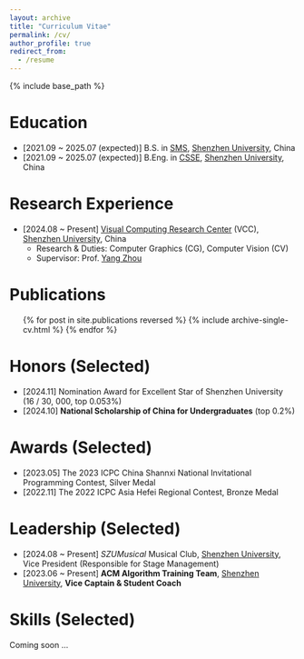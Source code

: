 ```yaml
---
layout: archive
title: "Curriculum Vitae"
permalink: /cv/
author_profile: true
redirect_from:
  - /resume
---
```


{% include base_path %}

Education
======
* [2021.09 ~ 2025.07 (expected)] B.S. in [SMS](https://math.szu.edu.cn/), [Shenzhen University](https://www.szu.edu.cn/), China
* [2021.09 ~ 2025.07 (expected)] B.Eng. in [CSSE](https://csse.szu.edu.cn/), [Shenzhen University](https://www.szu.edu.cn/), China

Research Experience
======
* [2024.08 ~ Present] [Visual Computing Research Center](https://vcc.tech) (VCC), [Shenzhen University](https://www.szu.edu.cn/), China
  * Research & Duties: Computer Graphics (CG), Computer Vision (CV)
  * Supervisor: Prof. [Yang Zhou](https://zhouyangvcc.github.io/)

Publications
======

  <ul>{% for post in site.publications reversed %}
    {% include archive-single-cv.html %}
  {% endfor %}</ul>

Honors (Selected)
======
* [2024.11] Nomination Award for Excellent Star of Shenzhen University (16 / 30, 000, top 0.053%)
* [2024.10] **National Scholarship of China for Undergraduates** (top 0.2%)

Awards (Selected)
======
<!-- * [2024.02] 2024 Mathematical Contest In Modeling, Meritorious Winner -->
* [2023.05] The 2023 ICPC China Shannxi National Invitational Programming Contest, Silver Medal
* [2022.11] The 2022 ICPC Asia Hefei Regional Contest, Bronze Medal

Leadership (Selected)
======
* [2024.08 ~ Present]  *SZUMusical* Musical Club, [Shenzhen University](https://www.szu.edu.cn/), Vice President (Responsible for Stage Management)
* [2023.06 ~ Present]  **ACM Algorithm Training Team**, [Shenzhen University](https://www.szu.edu.cn/), **Vice Captain & Student Coach**
<!-- * [2022.09 ~ 2023.06]  Volunteer Department, [SMS](https://math.szu.edu.cn/), Honorary Minister -->

Skills (Selected)
======

Coming soon ...

<!-- * Skill 1
* Skill 2
  * Sub-skill 2.1
  * Sub-skill 2.2
  * Sub-skill 2.3
* Skill 3 -->

<!-- Talks
======
  <ul>{% for post in site.talks reversed %}
    {% include archive-single-talk-cv.html  %}
  {% endfor %}</ul>

Teaching
======
  <ul>{% for post in site.teaching reversed %}
    {% include archive-single-cv.html %}
  {% endfor %}</ul> -->

